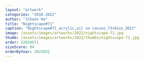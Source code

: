 ```yaml
---
layout: "artwork"
categories: "2018-2022"
author: "Jihoon Ha"
title: "Nightscape#71"
caption: "Nightscape#71_acrylic,oil on canvas_73×61㎝_2022"
image: /assets/images/artworks/2022/nightscape-71.jpg
thumb: /assets/images/artworks/2022/thumbs/nightscape-71.jpg
order: 22010571
sizeScore: 04
orderByYear: 2022031
---
```

